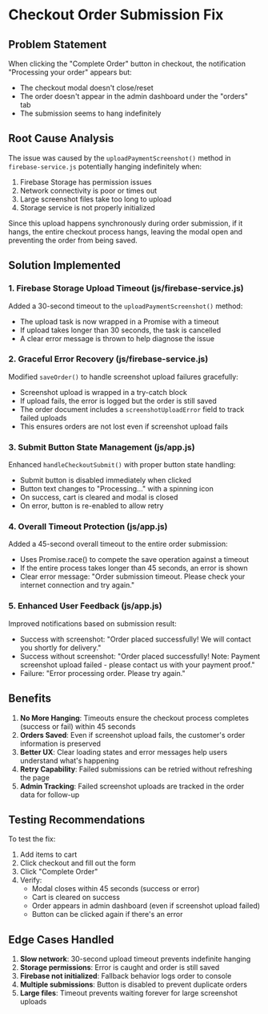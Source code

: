 # Checkout Order Submission Fix

## Problem Statement
When clicking the "Complete Order" button in checkout, the notification "Processing your order" appears but:
- The checkout modal doesn't close/reset
- The order doesn't appear in the admin dashboard under the "orders" tab
- The submission seems to hang indefinitely

## Root Cause Analysis
The issue was caused by the `uploadPaymentScreenshot()` method in `firebase-service.js` potentially hanging indefinitely when:
1. Firebase Storage has permission issues
2. Network connectivity is poor or times out
3. Large screenshot files take too long to upload
4. Storage service is not properly initialized

Since this upload happens synchronously during order submission, if it hangs, the entire checkout process hangs, leaving the modal open and preventing the order from being saved.

## Solution Implemented

### 1. Firebase Storage Upload Timeout (js/firebase-service.js)
Added a 30-second timeout to the `uploadPaymentScreenshot()` method:
- The upload task is now wrapped in a Promise with a timeout
- If upload takes longer than 30 seconds, the task is cancelled
- A clear error message is thrown to help diagnose the issue

### 2. Graceful Error Recovery (js/firebase-service.js)
Modified `saveOrder()` to handle screenshot upload failures gracefully:
- Screenshot upload is wrapped in a try-catch block
- If upload fails, the error is logged but the order is still saved
- The order document includes a `screenshotUploadError` field to track failed uploads
- This ensures orders are not lost even if screenshot upload fails

### 3. Submit Button State Management (js/app.js)
Enhanced `handleCheckoutSubmit()` with proper button state handling:
- Submit button is disabled immediately when clicked
- Button text changes to "Processing..." with a spinning icon
- On success, cart is cleared and modal is closed
- On error, button is re-enabled to allow retry

### 4. Overall Timeout Protection (js/app.js)
Added a 45-second overall timeout to the entire order submission:
- Uses Promise.race() to compete the save operation against a timeout
- If the entire process takes longer than 45 seconds, an error is shown
- Clear error message: "Order submission timeout. Please check your internet connection and try again."

### 5. Enhanced User Feedback (js/app.js)
Improved notifications based on submission result:
- Success with screenshot: "Order placed successfully! We will contact you shortly for delivery."
- Success without screenshot: "Order placed successfully! Note: Payment screenshot upload failed - please contact us with your payment proof."
- Failure: "Error processing order. Please try again."

## Benefits

1. **No More Hanging**: Timeouts ensure the checkout process completes (success or fail) within 45 seconds
2. **Orders Saved**: Even if screenshot upload fails, the customer's order information is preserved
3. **Better UX**: Clear loading states and error messages help users understand what's happening
4. **Retry Capability**: Failed submissions can be retried without refreshing the page
5. **Admin Tracking**: Failed screenshot uploads are tracked in the order data for follow-up

## Testing Recommendations

To test the fix:
1. Add items to cart
2. Click checkout and fill out the form
3. Click "Complete Order"
4. Verify:
   - Modal closes within 45 seconds (success or error)
   - Cart is cleared on success
   - Order appears in admin dashboard (even if screenshot upload failed)
   - Button can be clicked again if there's an error

## Edge Cases Handled

1. **Slow network**: 30-second upload timeout prevents indefinite hanging
2. **Storage permissions**: Error is caught and order is still saved
3. **Firebase not initialized**: Fallback behavior logs order to console
4. **Multiple submissions**: Button is disabled to prevent duplicate orders
5. **Large files**: Timeout prevents waiting forever for large screenshot uploads
